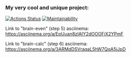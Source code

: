 ### My very cool and unique project:

[![Actions Status](https://github.com/YuraOneAndOnly/qa-auto-engineer-javascript-project-44/actions/workflows/hexlet-check.yml/badge.svg)](https://github.com/YuraOneAndOnly/qa-auto-engineer-javascript-project-44/actions)
[![Maintainability](https://api.codeclimate.com/v1/badges/7ab1e03c4f515f36e839/maintainability)](https://codeclimate.com/github/YuraOneAndOnly/qa-auto-engineer-javascript-project-44/maintainability)

Link to "brain-even" (step 5) asciinema: https://asciinema.org/a/EpUuan8zlAIY2dOOOFiX2YPmF

Link to "brain-calc" (step 6) asciinema: https://asciinema.org/a/3ARMdDSVraqaL5hW7QqA5jJpD
